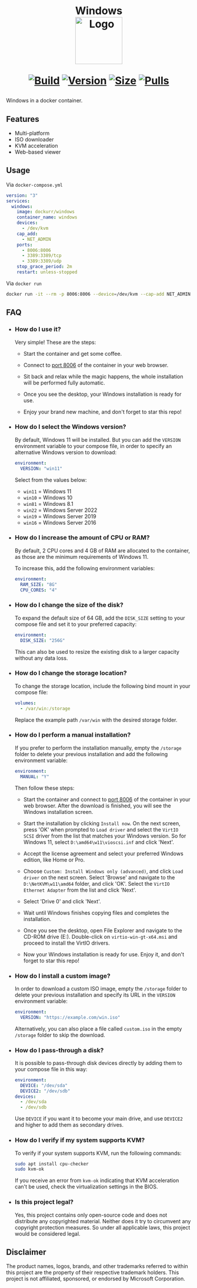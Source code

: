<h1 align="center">Windows<br />
<div align="center">
<img src="https://github.com/dockur/windows/raw/master/.github/logo.png" title="Logo" style="max-width:100%;" width="128" />
</div>
<div align="center">

[![Build]][build_url]
[![Version]][tag_url]
[![Size]][tag_url]
[![Pulls]][hub_url]

</div></h1>

Windows in a docker container.

## Features

 - Multi-platform
 - ISO downloader
 - KVM acceleration
 - Web-based viewer

## Usage

Via `docker-compose.yml`

```yaml
version: "3"
services:
  windows:
    image: dockurr/windows
    container_name: windows
    devices:
      - /dev/kvm
    cap_add:
      - NET_ADMIN
    ports:
      - 8006:8006
      - 3389:3389/tcp
      - 3389:3389/udp
    stop_grace_period: 2m
    restart: unless-stopped
```

Via `docker run`

```bash
docker run -it --rm -p 8006:8006 --device=/dev/kvm --cap-add NET_ADMIN dockurr/windows
```

## FAQ

  * ### How do I use it?

    Very simple! These are the steps:
    
    - Start the container and get some coffee.

    - Connect to [port 8006](http://localhost:8006) of the container in your web browser.

    - Sit back and relax while the magic happens, the whole installation will be performed fully automatic.

    - Once you see the desktop, your Windows installation is ready for use.

    - Enjoy your brand new machine, and don't forget to star this repo!

  * ### How do I select the Windows version?

    By default, Windows 11 will be installed. But you can add the `VERSION` environment variable to your compose file, in order to specify an alternative Windows version to download:

    ```yaml
    environment:
      VERSION: "win11"
    ```
    
    Select from the values below:
    
    - ```win11``` = Windows 11
    - ```win10``` = Windows 10
    - ```win81``` = Windows 8.1
    - ```win22``` = Windows Server 2022
    - ```win19``` = Windows Server 2019
    - ```win16``` = Windows Server 2016
 
  * ### How do I increase the amount of CPU or RAM?

    By default, 2 CPU cores and 4 GB of RAM are allocated to the container, as those are the minimum requirements of Windows 11.

    To increase this, add the following environment variables:

    ```yaml
    environment:
      RAM_SIZE: "8G"
      CPU_CORES: "4"
    ```

  * ### How do I change the size of the disk?

    To expand the default size of 64 GB, add the `DISK_SIZE` setting to your compose file and set it to your preferred capacity:

    ```yaml
    environment:
      DISK_SIZE: "256G"
    ```
    
    This can also be used to resize the existing disk to a larger capacity without any data loss.
    
  * ### How do I change the storage location?

    To change the storage location, include the following bind mount in your compose file:

    ```yaml
    volumes:
      - /var/win:/storage
    ```

    Replace the example path `/var/win` with the desired storage folder.

  * ### How do I perform a manual installation?

    If you prefer to perform the installation manually, empty the `/storage` folder to delete your previous installation and add the following environment variable:

    ```yaml
    environment:
      MANUAL: "Y"
    ```

    Then follow these steps:

    - Start the container and connect to [port 8006](http://localhost:8006) of the container in your web browser. After the download is finished, you will see the Windows installation screen.

    - Start the installation by clicking ```Install now```. On the next screen, press 'OK' when prompted to ```Load driver``` and select the ```VirtIO SCSI``` driver from the list that matches your Windows version. So for Windows 11, select ```D:\amd64\w11\vioscsi.inf``` and click 'Next'.

    - Accept the license agreement and select your preferred Windows edition, like Home or Pro.

    - Choose ```Custom: Install Windows only (advanced)```, and click ```Load driver``` on the next screen. Select 'Browse' and navigate  to the ```D:\NetKVM\w11\amd64``` folder, and click 'OK'. Select the ```VirtIO Ethernet Adapter``` from the list and click 'Next'.

    - Select 'Drive 0' and click 'Next'.

    - Wait until Windows finishes copying files and completes the installation.

    - Once you see the desktop, open File Explorer and navigate to the CD-ROM drive (E:). Double-click on ```virtio-win-gt-x64.msi``` and proceed to install the VirtIO drivers.

    - Now your Windows installation is ready for use. Enjoy it, and don't forget to star this repo!

  * ### How do I install a custom image?

    In order to download a custom ISO image, empty the `/storage` folder to delete your previous installation and specify its URL in the `VERSION` environment variable:
    
    ```yaml
    environment:
      VERSION: "https://example.com/win.iso"
    ```

    Alternatively, you can also place a file called `custom.iso` in the empty `/storage` folder to skip the download.

  * ### How do I pass-through a disk?

    It is possible to pass-through disk devices directly by adding them to your compose file in this way:

    ```yaml
    environment:
      DEVICE: "/dev/sda"
      DEVICE2: "/dev/sdb"
    devices:
      - /dev/sda
      - /dev/sdb
    ```

    Use ```DEVICE``` if you want it to become your main drive, and use ```DEVICE2``` and higher to add them as secondary drives.
    
  * ### How do I verify if my system supports KVM?

    To verify if your system supports KVM, run the following commands:

    ```bash
    sudo apt install cpu-checker
    sudo kvm-ok
    ```

    If you receive an error from `kvm-ok` indicating that KVM acceleration can't be used, check the virtualization settings in the BIOS.

  * ### Is this project legal?

    Yes, this project contains only open-source code and does not distribute any copyrighted material. Neither does it try to circumvent any copyright protection measures. So under all applicable laws, this project would be considered legal. 

## Disclaimer

The product names, logos, brands, and other trademarks referred to within this project are the property of their respective trademark holders. This project is not affiliated, sponsored, or endorsed by Microsoft Corporation.

[build_url]: https://github.com/dockur/windows/
[hub_url]: https://hub.docker.com/r/dockurr/windows/
[tag_url]: https://hub.docker.com/r/dockurr/windows/tags

[Build]: https://github.com/dockur/windows/actions/workflows/build.yml/badge.svg
[Size]: https://img.shields.io/docker/image-size/dockurr/windows/latest?color=066da5&label=size
[Pulls]: https://img.shields.io/docker/pulls/dockurr/windows.svg?style=flat&label=pulls&logo=docker
[Version]: https://img.shields.io/docker/v/dockurr/windows/latest?arch=amd64&sort=semver&color=066da5
